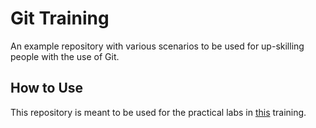 # Git Training

An example repository with various scenarios to be used for up-skilling people
with the use of Git.

## How to Use

This repository is meant to be used for the practical labs in [this](TODO)
training.
